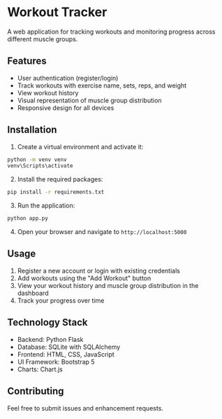 # Workout Tracker

A web application for tracking workouts and monitoring progress across different muscle groups.

## Features

- User authentication (register/login)
- Track workouts with exercise name, sets, reps, and weight
- View workout history
- Visual representation of muscle group distribution
- Responsive design for all devices

## Installation

1. Create a virtual environment and activate it:
```bash
python -m venv venv
venv\Scripts\activate
```

2. Install the required packages:
```bash
pip install -r requirements.txt
```

3. Run the application:
```bash
python app.py
```

4. Open your browser and navigate to `http://localhost:5000`

## Usage

1. Register a new account or login with existing credentials
2. Add workouts using the "Add Workout" button
3. View your workout history and muscle group distribution in the dashboard
4. Track your progress over time

## Technology Stack

- Backend: Python Flask
- Database: SQLite with SQLAlchemy
- Frontend: HTML, CSS, JavaScript
- UI Framework: Bootstrap 5
- Charts: Chart.js

## Contributing

Feel free to submit issues and enhancement requests.
